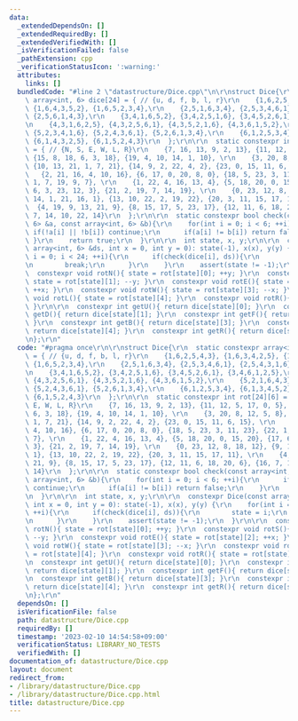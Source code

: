```yaml
---
data:
  _extendedDependsOn: []
  _extendedRequiredBy: []
  _extendedVerifiedWith: []
  _isVerificationFailed: false
  _pathExtension: cpp
  _verificationStatusIcon: ':warning:'
  attributes:
    links: []
  bundledCode: "#line 2 \"datastructure/Dice.cpp\"\n\r\nstruct Dice{\r\n  static constexpr\
    \ array<int, 6> dice[24] = { // {u, d, f, b, l, r}\r\n    {1,6,2,5,4,3}, {1,6,3,4,2,5},\
    \ {1,6,4,3,5,2}, {1,6,5,2,3,4},\r\n    {2,5,1,6,3,4}, {2,5,3,4,6,1}, {2,5,4,3,1,6},\
    \ {2,5,6,1,4,3},\r\n    {3,4,1,6,5,2}, {3,4,2,5,1,6}, {3,4,5,2,6,1}, {3,4,6,1,2,5},\r\
    \n    {4,3,1,6,2,5}, {4,3,2,5,6,1}, {4,3,5,2,1,6}, {4,3,6,1,5,2},\r\n    {5,2,1,6,4,3},\
    \ {5,2,3,4,1,6}, {5,2,4,3,6,1}, {5,2,6,1,3,4},\r\n    {6,1,2,5,3,4}, {6,1,3,4,5,2},\
    \ {6,1,4,3,2,5}, {6,1,5,2,4,3}\r\n  };\r\n\r\n  static constexpr int rot[24][6]\
    \ = { // {N, S, E, W, L, R}\r\n    {7, 16, 13, 9, 2, 13}, {11, 12, 5, 17, 0, 5},\
    \ {15, 8, 18, 6, 3, 18}, {19, 4, 10, 14, 1, 10}, \r\n    {3, 20, 8, 12, 5, 8},\
    \ {10, 13, 21, 1, 7, 21}, {14, 9, 2, 22, 4, 2}, {23, 0, 15, 11, 6, 15}, \r\n \
    \   {2, 21, 16, 4, 10, 16}, {6, 17, 0, 20, 8, 0}, {18, 5, 23, 3, 11, 23}, {22,\
    \ 1, 7, 19, 9, 7}, \r\n    {1, 22, 4, 16, 13, 4}, {5, 18, 20, 0, 15, 20}, {17,\
    \ 6, 3, 23, 12, 3}, {21, 2, 19, 7, 14, 19}, \r\n    {0, 23, 12, 8, 18, 12}, {9,\
    \ 14, 1, 21, 16, 1}, {13, 10, 22, 2, 19, 22}, {20, 3, 11, 15, 17, 11}, \r\n  \
    \  {4, 19, 9, 13, 21, 9}, {8, 15, 17, 5, 23, 17}, {12, 11, 6, 18, 20, 6}, {16,\
    \ 7, 14, 10, 22, 14}\r\n  };\r\n\r\n  static constexpr bool check(const array<int,\
    \ 6> &a, const array<int, 6> &b){\r\n    for(int i = 0; i < 6; ++i){\r\n     \
    \ if(!a[i] || !b[i]) continue;\r\n      if(a[i] != b[i]) return false;\r\n   \
    \ }\r\n    return true;\r\n  }\r\n\r\n  int state, x, y;\r\n\r\n  constexpr Dice(const\
    \ array<int, 6> &ds, int x = 0, int y = 0): state(-1), x(x), y(y) {\r\n    for(int\
    \ i = 0; i < 24; ++i){\r\n      if(check(dice[i], ds)){\r\n        state = i;\r\
    \n        break;\r\n      }\r\n    }\r\n    assert(state != -1);\r\n  }\r\n\r\n\
    \  constexpr void rotN(){ state = rot[state][0]; ++y; }\r\n  constexpr void rotS(){\
    \ state = rot[state][1]; --y; }\r\n  constexpr void rotE(){ state = rot[state][2];\
    \ ++x; }\r\n  constexpr void rotW(){ state = rot[state][3]; --x; }\r\n  constexpr\
    \ void rotL(){ state = rot[state][4]; }\r\n  constexpr void rotR(){ state = rot[state][5];\
    \ }\r\n\r\n  constexpr int getU(){ return dice[state][0]; }\r\n  constexpr int\
    \ getD(){ return dice[state][1]; }\r\n  constexpr int getF(){ return dice[state][2];\
    \ }\r\n  constexpr int getB(){ return dice[state][3]; }\r\n  constexpr int getL(){\
    \ return dice[state][4]; }\r\n  constexpr int getR(){ return dice[state][5]; }\r\
    \n};\r\n"
  code: "#pragma once\r\n\r\nstruct Dice{\r\n  static constexpr array<int, 6> dice[24]\
    \ = { // {u, d, f, b, l, r}\r\n    {1,6,2,5,4,3}, {1,6,3,4,2,5}, {1,6,4,3,5,2},\
    \ {1,6,5,2,3,4},\r\n    {2,5,1,6,3,4}, {2,5,3,4,6,1}, {2,5,4,3,1,6}, {2,5,6,1,4,3},\r\
    \n    {3,4,1,6,5,2}, {3,4,2,5,1,6}, {3,4,5,2,6,1}, {3,4,6,1,2,5},\r\n    {4,3,1,6,2,5},\
    \ {4,3,2,5,6,1}, {4,3,5,2,1,6}, {4,3,6,1,5,2},\r\n    {5,2,1,6,4,3}, {5,2,3,4,1,6},\
    \ {5,2,4,3,6,1}, {5,2,6,1,3,4},\r\n    {6,1,2,5,3,4}, {6,1,3,4,5,2}, {6,1,4,3,2,5},\
    \ {6,1,5,2,4,3}\r\n  };\r\n\r\n  static constexpr int rot[24][6] = { // {N, S,\
    \ E, W, L, R}\r\n    {7, 16, 13, 9, 2, 13}, {11, 12, 5, 17, 0, 5}, {15, 8, 18,\
    \ 6, 3, 18}, {19, 4, 10, 14, 1, 10}, \r\n    {3, 20, 8, 12, 5, 8}, {10, 13, 21,\
    \ 1, 7, 21}, {14, 9, 2, 22, 4, 2}, {23, 0, 15, 11, 6, 15}, \r\n    {2, 21, 16,\
    \ 4, 10, 16}, {6, 17, 0, 20, 8, 0}, {18, 5, 23, 3, 11, 23}, {22, 1, 7, 19, 9,\
    \ 7}, \r\n    {1, 22, 4, 16, 13, 4}, {5, 18, 20, 0, 15, 20}, {17, 6, 3, 23, 12,\
    \ 3}, {21, 2, 19, 7, 14, 19}, \r\n    {0, 23, 12, 8, 18, 12}, {9, 14, 1, 21, 16,\
    \ 1}, {13, 10, 22, 2, 19, 22}, {20, 3, 11, 15, 17, 11}, \r\n    {4, 19, 9, 13,\
    \ 21, 9}, {8, 15, 17, 5, 23, 17}, {12, 11, 6, 18, 20, 6}, {16, 7, 14, 10, 22,\
    \ 14}\r\n  };\r\n\r\n  static constexpr bool check(const array<int, 6> &a, const\
    \ array<int, 6> &b){\r\n    for(int i = 0; i < 6; ++i){\r\n      if(!a[i] || !b[i])\
    \ continue;\r\n      if(a[i] != b[i]) return false;\r\n    }\r\n    return true;\r\
    \n  }\r\n\r\n  int state, x, y;\r\n\r\n  constexpr Dice(const array<int, 6> &ds,\
    \ int x = 0, int y = 0): state(-1), x(x), y(y) {\r\n    for(int i = 0; i < 24;\
    \ ++i){\r\n      if(check(dice[i], ds)){\r\n        state = i;\r\n        break;\r\
    \n      }\r\n    }\r\n    assert(state != -1);\r\n  }\r\n\r\n  constexpr void\
    \ rotN(){ state = rot[state][0]; ++y; }\r\n  constexpr void rotS(){ state = rot[state][1];\
    \ --y; }\r\n  constexpr void rotE(){ state = rot[state][2]; ++x; }\r\n  constexpr\
    \ void rotW(){ state = rot[state][3]; --x; }\r\n  constexpr void rotL(){ state\
    \ = rot[state][4]; }\r\n  constexpr void rotR(){ state = rot[state][5]; }\r\n\r\
    \n  constexpr int getU(){ return dice[state][0]; }\r\n  constexpr int getD(){\
    \ return dice[state][1]; }\r\n  constexpr int getF(){ return dice[state][2]; }\r\
    \n  constexpr int getB(){ return dice[state][3]; }\r\n  constexpr int getL(){\
    \ return dice[state][4]; }\r\n  constexpr int getR(){ return dice[state][5]; }\r\
    \n};\r\n"
  dependsOn: []
  isVerificationFile: false
  path: datastructure/Dice.cpp
  requiredBy: []
  timestamp: '2023-02-10 14:54:58+09:00'
  verificationStatus: LIBRARY_NO_TESTS
  verifiedWith: []
documentation_of: datastructure/Dice.cpp
layout: document
redirect_from:
- /library/datastructure/Dice.cpp
- /library/datastructure/Dice.cpp.html
title: datastructure/Dice.cpp
---
```

